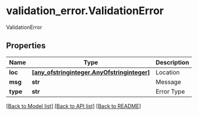 # validation_error.ValidationError

ValidationError
## Properties
Name | Type | Description | Notes
------------ | ------------- | ------------- | -------------
**loc** | [**[any_ofstringinteger.AnyOfstringinteger]**](AnyOfstringinteger.md) | Location | 
**msg** | **str** | Message | 
**type** | **str** | Error Type | 

[[Back to Model list]](../README.md#documentation-for-models) [[Back to API list]](../README.md#documentation-for-api-endpoints) [[Back to README]](../README.md)


